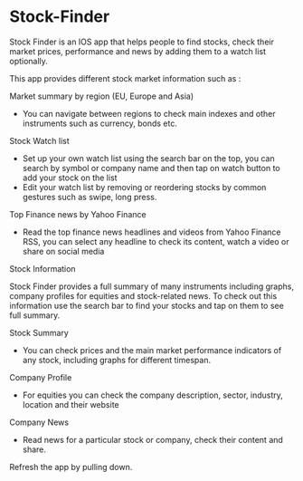 # Stock-Finder

Stock Finder is an IOS app that helps people to find stocks, check their market prices, performance and news by adding them to a 
watch list optionally.

This app provides different stock market information such as :

Market summary by region (EU, Europe and Asia)
- You can navigate between regions to check main indexes and other instruments such as currency, bonds etc.

Stock Watch list
- Set up your own watch list using the search bar on the top, you can search by symbol or company name and then
tap on watch button to add your stock on the list
- Edit your watch list by removing or reordering stocks by common gestures such as swipe, long press.

Top Finance news by Yahoo Finance
- Read the top finance news headlines and videos from Yahoo Finance RSS, you can select any headline to check its content, watch
a video or share on social media

Stock Information

Stock Finder provides a full summary of many instruments including graphs, company profiles for equities and stock-related news.
To check out this information use the search bar to find your stocks and tap on them to see full summary.

Stock Summary
- You can check prices and the main market performance indicators of any stock, including graphs for different
timespan.

Company Profile
- For equities you can check the company description, sector, industry, location and their website

Company News
- Read news for a particular stock or company, check their content and share.

Refresh the app by pulling down.

